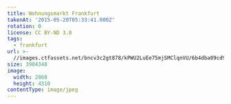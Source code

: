 ```yaml
---
title: Wohnungsmarkt Frankfurt
takenAt: '2015-05-20T05:33:41.000Z'
rotation: 0
license: CC BY-ND 3.0
tags:
  - frankfurt
url: >-
  //images.ctfassets.net/bncv3c2gt878/kPWU2LuEe75mjSMClqnVU/6b4dba09cd9c6badbea6cf750d6a89bd/wohnungsmarkt-frankfurt_17703002549_o
size: 3904348
image:
  width: 2868
  height: 4310
contentType: image/jpeg
---
```


